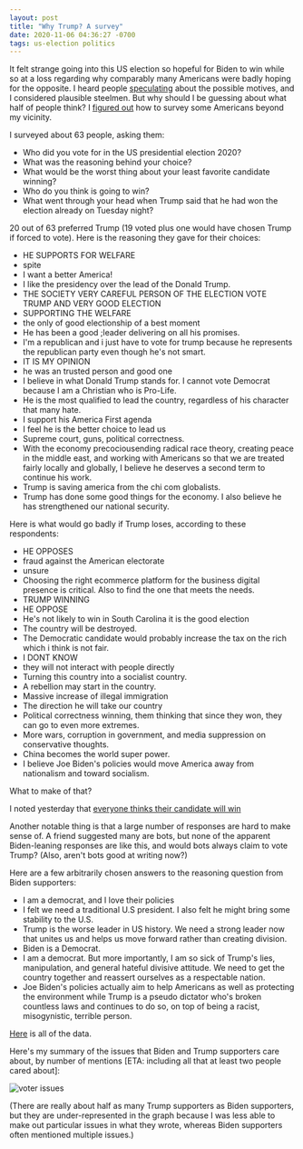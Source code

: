 ```yaml
---
layout: post
title: "Why Trump? A survey"
date: 2020-11-06 04:36:27 -0700
tags: us-election politics
---
```

It felt strange going into this US election so hopeful for Biden to win while so at a loss regarding why comparably many Americans were badly hoping for the opposite. I heard people [speculating](https://samharris.org/podcasts/224-key-trumps-appeal/) about the possible motives, and I considered plausible steelmen. But why should I be guessing about what half of people think? I [figured out](https://worldspiritsockpuppet.com/2020/11/05/election-survey.html) how to survey some Americans beyond my vicinity.

I surveyed about 63 people, asking them:
- Who did you vote for in the US presidential election 2020?
- What was the reasoning behind your choice?
- What would be the worst thing about your least favorite candidate winning?
- Who do you think is going to win?
- What went through your head when Trump said that he had won the election already on Tuesday night?


20 out of 63 preferred Trump (19 voted plus one would have chosen Trump if forced to vote). Here is the reasoning they gave for their choices:

- HE SUPPORTS FOR WELFARE
- spite
- I want a better America!
- I like the presidency over the lead of the Donald Trump.
- THE SOCIETY VERY CAREFUL PERSON OF THE ELECTION VOTE TRUMP AND VERY GOOD ELECTION
- SUPPORTING THE WELFARE
- the only of good electionship of a best moment
- He has been a good ;leader delivering on all his promises.
- I'm a republican and i just have to vote for trump because he represents the republican party even though he's not smart.
- IT IS MY OPINION
- he was an trusted person and good one
- I believe in what Donald Trump stands for. I cannot vote Democrat because I am a Christian who is Pro-Life.
- He is the most qualified to lead the country, regardless of his character that many hate.
- I support his America First agenda
- I feel he is the better choice to lead us
- Supreme court, guns, political correctness.
- With the economy precociousending radical race theory, creating peace in the middle east, and working with Americans so that we are treated fairly locally and globally, I believe he deserves a second term to continue his work.
- Trump is saving america from the chi com globalists.
- Trump has done some good things for the economy. I also believe he has strengthened our national security.


Here is what would go badly if Trump loses, according to these respondents:

- HE OPPOSES
- fraud against the American electorate
- unsure
- Choosing the right ecommerce platform for the business digital presence is critical. Also to find the one that meets the needs.
- TRUMP WINNING
- HE OPPOSE
- He's not likely to win in South Carolina it is the good election
- The country will be destroyed.
- The Democratic candidate would probably increase the tax on the rich which i think is not fair.
- I DONT KNOW
- they will not interact with people directly
- Turning this country into a socialist country.
- A rebellion may start in the country.
- Massive increase of illegal immigration
- The direction he will take our country
- Political correctness winning, them thinking that since they won, they can go to even more extremes.
- More wars, corruption in government, and media suppression on conservative thoughts.
- China becomes the world super power.
- I believe Joe Biden's policies would move America away from nationalism and toward socialism.


What to make of that?

I noted yesterday that [everyone thinks their candidate will win](https://worldspiritsockpuppet.com/2020/11/05/election-survey.html)

Another notable thing is that a large number of responses are hard to make sense of. A friend suggested many are bots, but none of the apparent Biden-leaning responses are like this, and would bots always claim to vote Trump? (Also, aren't bots good at writing now?)

Here are a few arbitrarily chosen answers to the reasoning question from Biden supporters:

- I am a democrat, and I love their policies
- I felt we need a traditional U.S president. I also felt he might bring some stability to the U.S.
- Trump is the worse leader in US history. We need a strong leader now that unites us and helps us move forward rather than creating division.
- Biden is a Democrat.
- I am a democrat. But more importantly, I am so sick of Trump's lies, manipulation, and general hateful divisive attitude. We need to get the country together and reassert ourselves as a respectable nation.
- Joe Biden's policies actually aim to help Americans as well as protecting the environment while Trump is a pseudo dictator who's broken countless laws and continues to do so, on top of being a racist, misogynistic, terrible person.


[Here](https://docs.google.com/spreadsheets/d/1m3c13EOE2nlqQVU-1Ekilcz-wxxZVrUEe8Jm7qjsjLo/edit?usp=sharing) is all of the data.


Here's my summary of the issues that Biden and Trump supporters care about, by number of mentions [ETA: including all that at least two people cared about]:

![voter issues](https://hosting.photobucket.com/images/i/katjasgrace/issues.png)

(There are really about half as many Trump supporters as Biden supporters, but they are under-represented in the graph because I was less able to make out particular issues in what they wrote, whereas Biden supporters often mentioned multiple issues.)
